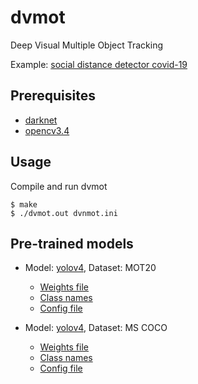 # dvmot
Deep Visual Multiple Object Tracking


Example: [social distance detector covid-19](https://youtu.be/T5GswupN_v4)


## Prerequisites
* [darknet](https://github.com/AlexeyAB/darknet)
* [opencv3.4](https://github.com/opencv/opencv/tree/3.4)


## Usage
Compile and run dvmot
```
$ make
$ ./dvmot.out dvnmot.ini
```

## Pre-trained models

- Model: [yolov4](https://arxiv.org/abs/2004.10934), Dataset: MOT20
    - [Weights file](https://drive.google.com/file/d/1o9PNhYTKhWpY_ZAna2U5014BNKCxh5jm/view?usp=sharing)
    - [Class names](https://drive.google.com/file/d/1o9PNhYTKhWpY_ZAna2U5014BNKCxh5jm/view?usp=sharing)
    - [Config file](https://drive.google.com/file/d/1F43PWU8PtvLV7Gb7gtY5GBot-UVwwF_k/view?usp=sharing)

- Model: [yolov4](https://arxiv.org/abs/2004.10934), Dataset: MS COCO
    - [Weights file](https://github.com/AlexeyAB/darknet/releases/download/darknet_yolo_v3_optimal/yolov4.weights)
    - [Class names](https://github.com/AlexeyAB/darknet/blob/master/data/coco.names)
    - [Config file](https://raw.githubusercontent.com/AlexeyAB/darknet/master/cfg/yolov4.cfg)
